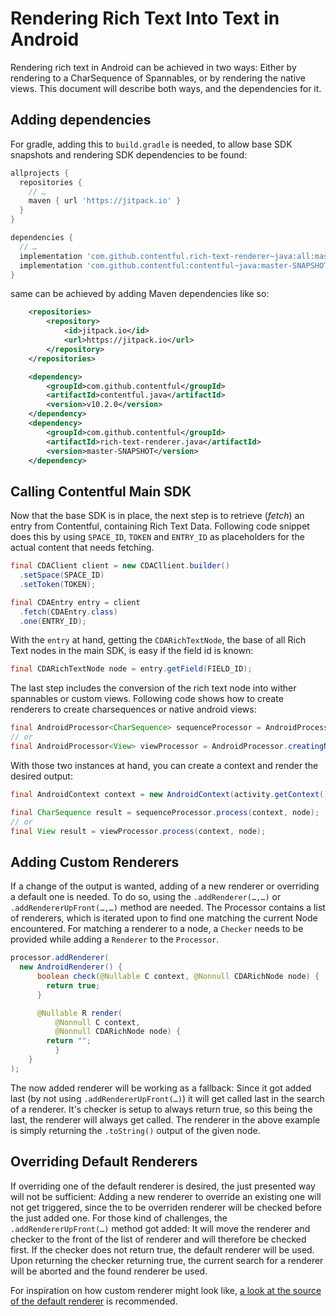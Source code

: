 Rendering Rich Text Into Text in Android
==============================================

Rendering rich text in Android can be achieved in two ways: Either by rendering to a CharSequence of Spannables, 
or by rendering the native views. This document will describe both ways, and the dependencies for it.

Adding dependencies
-------------------

For gradle, adding this to `build.gradle` is needed, to allow base SDK snapshots and rendering SDK 
dependencies to be found:

```groovy
allprojects {
  repositories {
    // …
    maven { url 'https://jitpack.io' }
  }
}
```

```groovy
dependencies {
  // …
  implementation 'com.github.contentful.rich-text-renderer~java:all:master-SNAPSHOT'
  implementation 'com.github.contentful:contentful~java:master-SNAPSHOT'
}
```

same can be achieved by adding Maven dependencies like so:

```xml
	<repositories>
		<repository>
		    <id>jitpack.io</id>
		    <url>https://jitpack.io</url>
		</repository>
	</repositories>
```

```xml
	<dependency>
	    <groupId>com.github.contentful</groupId>
	    <artifactId>contentful.java</artifactId>
	    <version>v10.2.0</version>
	</dependency>
	<dependency>
	    <groupId>com.github.contentful</groupId>
	    <artifactId>rich-text-renderer.java</artifactId>
	    <version>master-SNAPSHOT</version>
	</dependency>
```

Calling Contentful Main SDK
---------------------------

Now that the base SDK is in place, the next step is to retrieve (_fetch_) an entry from Contentful,
containing Rich Text Data. Following code snippet does this by using `SPACE_ID`, `TOKEN` and
`ENTRY_ID` as placeholders for the actual content that needs fetching.

```java
final CDAClient client = new CDACllient.builder()
  .setSpace(SPACE_ID)
  .setToken(TOKEN);

final CDAEntry entry = client
  .fetch(CDAEntry.class)
  .one(ENTRY_ID);
```

With the `entry` at hand, getting the `CDARichTextNode`, the base of all Rich Text 
nodes in the main SDK, is easy if the field id is known:

```java
final CDARichTextNode node = entry.getField(FIELD_ID);
```

The last step includes the conversion of the rich text node into wither spannables or custom views. Following code shows
how to create renderers to create charsequences or native android views:

```java
final AndroidProcessor<CharSequence> sequenceProcessor = AndroidProcessor.creatingCharSequences();
// or
final AndroidProcessor<View> viewProcessor = AndroidProcessor.creatingNativeViews();
```

With those two instances at hand, you can create a context and render the desired output:

```java
final AndroidContext context = new AndroidContext(activity.getContext());

final CharSequence result = sequenceProcessor.process(context, node);
// or
final View result = viewProcessor.process(context, node);
```

Adding Custom Renderers
-----------------------

If a change of the output is wanted, adding of a new renderer or overriding a default one is needed.
To do so, using the `.addRenderer(…,…)` or `.addRendererUpFront(…,…)` method are needed. The 
Processor contains a list of renderers, which is iterated upon to find one matching the current 
Node encountered. For matching a renderer to a node, a `Checker` needs to be provided while adding
a `Renderer` to the `Processor`. 

```java
processor.addRenderer(
  new AndroidRenderer() {
      boolean check(@Nullable C context, @Nonnull CDARichNode node) {
        return true;        
      }

      @Nullable R render(
          @Nonnull C context,
          @Nonnull CDARichNode node) {
        return "";
          }
    }
);
```

The now added renderer will be working as a fallback: Since it got added last (by not using 
`.addRendererUpFront(…)`) it will get called last in the search of a renderer. It's checker is 
setup to always return true, so this being the last, the renderer will always get called. The 
renderer in the above example is simply returning the `.toString()` output of the given node.


Overriding Default Renderers
----------------------------

If overriding one of the default renderer is desired, the just presented way will not be sufficient:
Adding a new renderer to override an existing one will not get triggered, since the to be overriden
renderer will be checked before the just added one. For those kind of challenges, the 
`.addRendererUpFront(…)` method got added: It will move the renderer and checker to the front of
the list of renderer and will therefore be checked first. If the checker does not return true, the 
default renderer will be used. Upon returning the checker returning true, the current search for a
renderer will be aborted and the found renderer be used.

For inspiration on how custom renderer might look like, 
[a look at the source of the default renderer](src/main/java/com/contentful/rich/android/renderer)
 is recommended.
